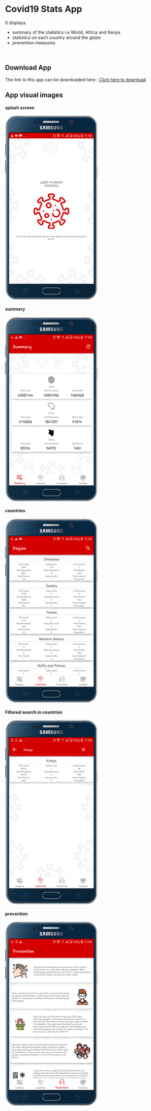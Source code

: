 
# Covid19 Stats App

It displays<br>
<ul>
  <li>summary of the statistics i.e World, Africa and Kenya.</li>
  <li>statistics on each country around the globe</li>
  <li>prevention measures</li>
</ul>
<br>

## Download App
The link to this app can be downloaded here : <a href ="https://drive.google.com/file/d/1DEE2FvTC9EQTGB-Rikq1TWEh1LokQ-xw/view?usp=sharing">Click here to download</a>

## App visual images
#### splash screen
<img src = "images/splash.png" width = "300"/>
<br>

#### summary
<img src = "images/summary.png" width = "300"/>
<br>

#### countries
<img src = "images/regions.png" width = "300"/>
<br>

#### Filtered search in countries
<img src = "images/filtered%20search.png" width = "300"/>
<br>

#### prevention
<img src = "images/prevention.png" width = "300"/>
<br>

